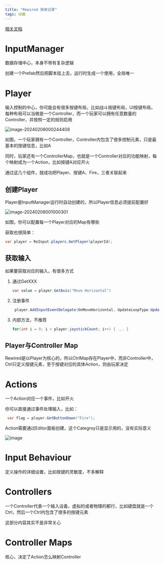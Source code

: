 ```yaml
---
title: "Rewired 简单记录"
tags: 动画  
---
```


[相关文档](https://guavaman.com/projects/rewired/docs/Documentation.html)

# InputManager

数据存储中心，本身不带有复杂逻辑

创建一个Prefab然后把脚本挂上去，运行时生成一个使用，全局唯一

# Player

输入控制的中心，你可能会有很多按键布局，比如战斗按键布局，UI按键布局，每种布局可以当做是一个Controller，而一个玩家可以拥有任意数量的Controller，并按照一定的规则启用

![image-20240206000244408](https://cdn.jsdelivr.net/gh/Gasskin/CloudImg/img202402060002507.png)

如图，一个玩家拥有一个Controller，Controller内包含了很多控制元素，只是最基本的按键信息，比如A

同时，玩家还有一个ControllerMap，也就是一个Controller对应的功能映射，每个映射成为一个Action，比如按键A对应开火

通过这几个组件，就成功把Player、按键A、Fire，三者关联起来

## 创建Player

Player是InputManager运行时自动创建的，所以Player信息必须提前配置好

![image-20240206001000301](https://cdn.jsdelivr.net/gh/Gasskin/CloudImg/img202402060010371.png)

如图，你可以配置每一个Player对应的Map有哪些

获取也很简单：

```c#
var player = ReInput.players.GetPlayer(playerId);
```

## 获取输入

如果要获取对应的输入，有很多方式

1. 通过GetXXX

   ```c#
   var value = player.GetAxis("Move Horizontal")
   ```

2. 注册事件

   ```c#
    player.AddInputEventDelegate(OnMoveHorizontal, UpdateLoopType.Update, InputActionEventType.AxisActiveOrJustInactive, "Move Horizontal");
   ```

3. 内部方法，不推荐

   ```c#
   for(int i = 0; i < player.joystickCount; i++) { ... }
   ```

## Player与Controller Map

Rewired是以Player为核心的，所以CtrlMap存在Player中，而非Controller中，Ctrl只定义按键元素，至于按键对应的具体Action，则由玩家决定

# Actions

一个Action对应一个事件，比如开火

你可以直接通过事件处理输入，比如：

```c#
 var flag = player.GetButtonDown("Fire");
```

Action需要通过Editor面板创建，这个Categroy只是显示用的，没有实际意义

![image](https://github.com/Gasskin/Gasskin/assets/45622493/f3b670c5-c75b-4e94-84ad-a8361a33a33b)

# Input Behaviour

定义操作的详细设置，比如按键的灵敏度，不多解释

# Controllers

一个Controller代表一个输入设备，虚拟的或者物理的都行，比如键盘就是一个Ctrl，然后一个Ctrl内包含了很多的按键元素

这部分内容其实不是非常关心

# Controller Maps

核心，决定了Action怎么映射Controller











